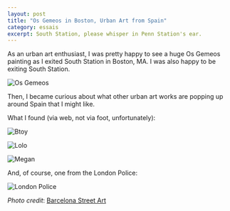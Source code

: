 ```yaml
---
layout: post
title: "Os Gemeos in Boston, Urban Art from Spain"
category: essais
excerpt: South Station, please whisper in Penn Station's ear. 
---
```


As an urban art enthusiast, I was pretty happy to see a huge Os Gemeos painting as I exited South Station in Boston, MA. I was also happy to be exiting South Station.

![Os Gemeos](http://www.vincentbarr.com/assets/images/os-gemeos.png)

Then, I became curious about what other urban art works are popping up around Spain that I might like.

What I found (via web, not via foot, unfortunately):

![Btoy](http://www.vincentbarr.com/assets/images/btoy.jpg)

![Lolo](http://www.vincentbarr.com/assets/images/lolo.jpg)

![Megan](http://www.vincentbarr.com/assets/images/megan.jpg)

And, of course, one from the London Police:

![London Police](http://www.vincentbarr.com/assets/images/london-police.png)

_Photo credit_: [Barcelona Street Art](http://www.barcelonastreetart.net/graffiti/graffiti.htm)

<a href="https://plus.google.com/+VincentBarr0?rel=author"></a>